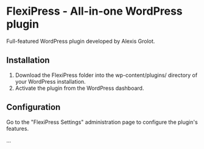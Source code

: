 # FlexiPress - All-in-one WordPress plugin

Full-featured WordPress plugin developed by Alexis Grolot.

## Installation

1. Download the FlexiPress folder into the wp-content/plugins/ directory of your WordPress installation.
2. Activate the plugin from the WordPress dashboard.

## Configuration

Go to the "FlexiPress Settings" administration page to configure the plugin's features.

...

